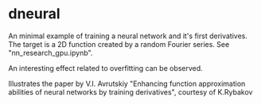 # dneural
An minimal example of training a neural network and it's first derivatives. The target is a 2D function created by a random Fourier series. See "nn_research_gpu.ipynb".

An interesting effect related to overfitting can be observed.

Illustrates the paper by V.I. Avrutskiy "Enhancing function approximation abilities of neural networks by training derivatives", courtesy of K.Rybakov
